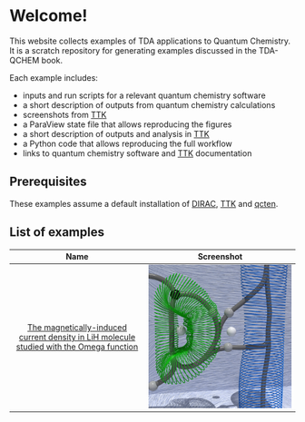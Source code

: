 # Welcome!

This website collects examples of TDA applications to Quantum Chemistry. It is a scratch repository for generating examples discussed in the TDA-QCHEM book.

Each example includes:

* inputs and run scripts for a relevant quantum chemistry software
* a short description of outputs from quantum chemistry calculations
* screenshots from [TTK](https://topology-tool-kit.github.io/)
* a ParaView state file that allows reproducing the figures
* a short description of outputs and analysis in [TTK](https://topology-tool-kit.github.io/)
* a Python code that allows reproducing the full workflow
* links to quantum chemistry software and [TTK](https://topology-tool-kit.github.io/) documentation


## Prerequisites

These examples assume a default installation of [DIRAC](http://www.diracprogram.org/), [TTK](https://topology-tool-kit.github.io/) and [qcten](https://github.com/gosiao/qcten).



## List of examples


| Name | Screenshot |
|:-:|:-:|
|[The magnetically-induced current density in LiH molecule studied with the Omega function](LiH_MICD/)|![ExampleImage](screenshots/LiH_MICD/repImageGray.jpg)|
